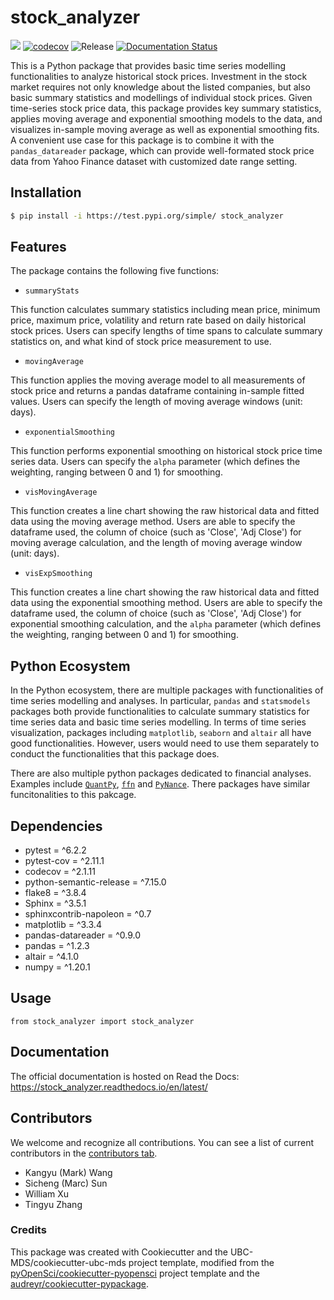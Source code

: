 # stock_analyzer

![](https://github.com/UBC-MDS/stock_analyzer/workflows/build/badge.svg) [![codecov](https://codecov.io/gh/UBC-MDS/stock_analyzer/branch/main/graph/badge.svg)](https://codecov.io/gh/UBC-MDS/stock_analyzer) ![Release](https://github.com/UBC-MDS/stock_analyzer/workflows/Release/badge.svg) [![Documentation Status](https://readthedocs.org/projects/stock_analyzer/badge/?version=latest)](https://stock_analyzer.readthedocs.io/en/latest/?badge=latest)

This is a Python package that provides basic time series modelling functionalities to analyze historical stock prices. Investment in the stock market requires not only knowledge about the listed companies, but also basic summary statistics and modellings of individual stock prices. Given time-series stock price data, this package provides key summary statistics, applies moving average and exponential smoothing models to the data, and visualizes in-sample moving average as well as exponential smoothing fits. A convenient use case for this package is to combine it with the `pandas_datareader` package, which can provide well-formated stock price data from Yahoo Finance dataset with customized date range setting.

## Installation

```bash
$ pip install -i https://test.pypi.org/simple/ stock_analyzer
```

## Features

The package contains the following five functions:

- `summaryStats`

This function calculates summary statistics including mean price, minimum price, maximum price, volatility and return rate based on daily historical stock prices.
Users can specify lengths of time spans to calculate summary statistics on, and what kind of stock price measurement to use.

- `movingAverage`

This function applies the moving average model to all measurements of stock price and returns a pandas dataframe containing in-sample fitted values. Users can specify the length of moving average windows (unit: days).

- `exponentialSmoothing`

This function performs exponential smoothing on historical stock price time series data. Users can specify the `alpha` parameter (which defines the weighting, ranging between 0 and 1) for smoothing.

- `visMovingAverage`

This function creates a line chart showing the raw historical data and fitted data using the moving average method. Users are able to specify the dataframe used, the column of choice (such as 'Close', 'Adj Close') for moving average calculation, and the length of moving average window (unit: days).

- `visExpSmoothing`

This function creates a line chart showing the raw historical data and fitted data using the exponential smoothing method. Users are able to specify the dataframe used, the column of choice (such as 'Close', 'Adj Close') for exponential smoothing calculation, and the `alpha` parameter (which defines the weighting, ranging between 0 and 1) for smoothing.

## Python Ecosystem

In the Python ecosystem, there are multiple packages with functionalities of time series modelling and analyses. In particular, `pandas` and `statsmodels` packages both provide functionalities to calculate summary statistics for time series data and basic time series modelling. In terms of time series visualization, packages including `matplotlib`, `seaborn` and `altair` all have good functionalities. However, users would need to use them separately to conduct the functionalities that this package does.

There are also multiple python packages dedicated to financial analyses. Examples include [`QuantPy`](https://github.com/jsmidt/QuantPy), [`ffn`](https://github.com/pmorissette/ffn) and [`PyNance`](http://pynance.net/). There packages have similar funcitonalities to this pakcage.

## Dependencies

- pytest = \^6.2.2
- pytest-cov = \^2.11.1
- codecov = \^2.1.11
- python-semantic-release = \^7.15.0
- flake8 = \^3.8.4
- Sphinx = \^3.5.1
- sphinxcontrib-napoleon = \^0.7
- matplotlib = \^3.3.4
- pandas-datareader = \^0.9.0
- pandas = \^1.2.3
- altair = \^4.1.0
- numpy = \^1.20.1

## Usage

`from stock_analyzer import stock_analyzer` 

## Documentation

The official documentation is hosted on Read the Docs: https://stock_analyzer.readthedocs.io/en/latest/

## Contributors

We welcome and recognize all contributions. You can see a list of current contributors in the [contributors tab](https://github.com/UBC-MDS/stock_analyzer/graphs/contributors).

- Kangyu (Mark) Wang 
- Sicheng (Marc) Sun
- William Xu 
- Tingyu Zhang

### Credits

This package was created with Cookiecutter and the UBC-MDS/cookiecutter-ubc-mds project template, modified from the [pyOpenSci/cookiecutter-pyopensci](https://github.com/pyOpenSci/cookiecutter-pyopensci) project template and the [audreyr/cookiecutter-pypackage](https://github.com/audreyr/cookiecutter-pypackage).
